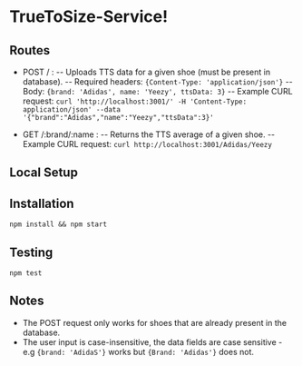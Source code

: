 # TrueToSize-Service!

## Routes
 - POST / :
	 -- Uploads TTS data for a given shoe (must be present in database).
	 -- Required headers: `{Content-Type: 'application/json'}`
	 -- Body: `{brand: 'Adidas', name: 'Yeezy', ttsData: 3}`
         -- Example CURL request: `curl 'http://localhost:3001/' -H 'Content-Type: application/json' --data '{"brand":"Adidas","name":"Yeezy","ttsData":3}'`
 
 - GET /:brand/:name :
	 -- Returns the TTS average of a given shoe.
	 -- Example CURL request: `curl http://localhost:3001/Adidas/Yeezy`
## Local Setup
## Installation
`npm install && npm start`
## Testing
`npm test`
## Notes
- The POST request only works for shoes that are already present in the database. 
- The user input is case-insensitive, the data fields are case sensitive - e.g `{brand: 'AdidaS'}` works but `{Brand: 'Adidas'}` does not.


